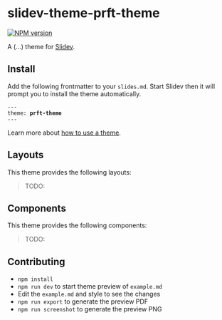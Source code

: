 # slidev-theme-prft-theme

[![NPM version](https://img.shields.io/npm/v/slidev-theme-prft-theme?color=3AB9D4&label=)](https://www.npmjs.com/package/slidev-theme-prft-theme)

A (...) theme for [Slidev](https://github.com/slidevjs/slidev).

<!--
  Learn more about how to write a theme:
  https://sli.dev/themes/write-a-theme.html
--->

<!--
  run `npm run dev` to check out the slides for more details of how to start writing a theme
-->

<!--
  Put some screenshots here to demonstrate your theme

  Live demo: [...]
-->

## Install

Add the following frontmatter to your `slides.md`. Start Slidev then it will prompt you to install the theme automatically.

<pre><code>---
theme: <b>prft-theme</b>
---</code></pre>

Learn more about [how to use a theme](https://sli.dev/themes/use).

## Layouts

This theme provides the following layouts:

> TODO:

## Components

This theme provides the following components:

> TODO:

## Contributing

- `npm install`
- `npm run dev` to start theme preview of `example.md`
- Edit the `example.md` and style to see the changes
- `npm run export` to generate the preview PDF
- `npm run screenshot` to generate the preview PNG

<!-- ---

# What is Blockchain ?

A blockchain is a database

- Hosted public, decentralized, peer-to-peer network of computers
- It is secure by cryptography and a consensus protocol
- It is inmutable (No updates, No deletes without )

---

# What is a Block ?

- Collection Verified Information Packaged Together

- You can image a Block as Bucket. Every Block start out as an empty bucket, then end-users make use of the network, filling the bucket with their transactions.

---

# What is a transaction ?

- Sending Tokens
- Changing names on a descentralized media site
- Voting (Descentralized Autonomous Organization)
- Swap tokens
- Posting Comments

--- -->